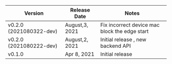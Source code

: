 |Version|Release Date|Notes|
|---|---|---|
|v0.2.0 (2021080322-dev) |August,3, 2021|Fix incorrect device mac block the edge start |
|v0.2.0 (2021080222-dev) |August,2, 2021|Initial release , new backend API|
|v0.1.0|Apr 8, 2021|Initial release|
